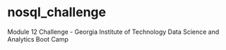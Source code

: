 # nosql_challenge
Module 12 Challenge - Georgia Institute of Technology Data Science and Analytics Boot Camp
